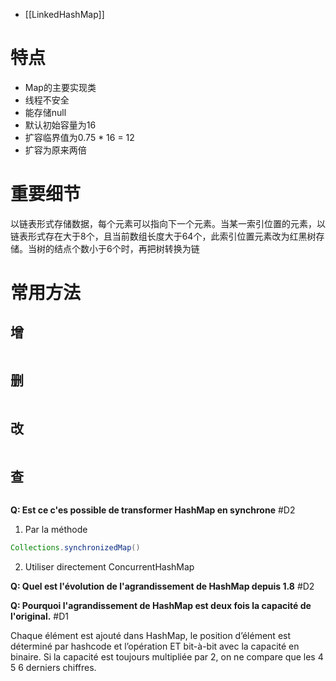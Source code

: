 - [[LinkedHashMap]]

# 特点

- Map的主要实现类
- 线程不安全
- 能存储null
- 默认初始容量为16
- 扩容临界值为0.75 * 16 = 12
- 扩容为原来两倍 

# 重要细节

以链表形式存储数据，每个元素可以指向下一个元素。当某一索引位置的元素，以链表形式存在大于8个，且当前数组长度大于64个，此索引位置元素改为红黑树存储。当树的结点个数小于6个时，再把树转换为链

# 常用方法

## 增

```Java

```

## 删

```Java

```

## 改

```Java

```

## 查

```Java

```


**Q: Est ce c'es possible de transformer HashMap en synchrone** #D2 

1. Par la méthode
```Java
Collections.synchronizedMap()
```
2. Utiliser directement ConcurrentHashMap

**Q: Quel est l'évolution de l'agrandissement de HashMap depuis 1.8** #D2 

**Q: Pourquoi l'agrandissement de HashMap est deux fois la capacité de l'original.** #D1 

Chaque élément est ajouté dans HashMap, le position d’élément est déterminé par hashcode et l’opération ET bit-à-bit avec la capacité en binaire. Si la capacité est toujours multipliée par 2, on ne compare que les 4 5 6 derniers chiffres.